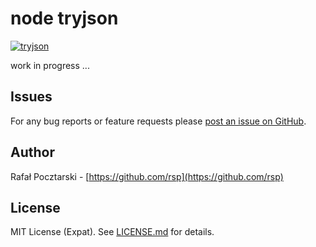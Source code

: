 node tryjson
============
[![tryjson](https://nodei.co/npm/tryjson.png?compact=true)](https://www.npmjs.com/package/tryjson)

work in progress ...

Issues
------
For any bug reports or feature requests please
[post an issue on GitHub](https://github.com/rsp/node-tryjson/issues).

Author
------
Rafał Pocztarski - [https://github.com/rsp](https://github.com/rsp)

License
-------
MIT License (Expat). See [LICENSE.md](LICENSE.md) for details.
